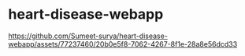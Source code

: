 # heart-disease-webapp
https://github.com/Sumeet-surya/heart-disease-webapp/assets/77237460/20b0e5f8-7062-4267-8f1e-28a8e56dcd33

